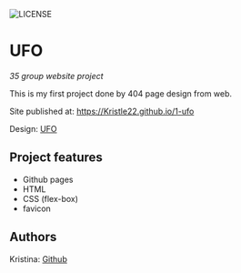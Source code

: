 ![LICENSE](https://img.shields.io/badge/license-MIT-blue.svg?style=flat-square)

# UFO

_35 group website project_

This is my first project done by 404 page design from web.

Site published at: https://Kristle22.github.io/1-ufo

Design: [UFO](https://dribbble.com/shots/2815937/attachments/2815937-404-page?mode=media)

## Project features

-   Github pages 
-   HTML
-   CSS (flex-box)
-   favicon

## Authors

Kristina: [Github](https://github.com/Kristle22)
